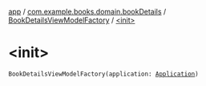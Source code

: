 [app](../../index.md) / [com.example.books.domain.bookDetails](../index.md) / [BookDetailsViewModelFactory](index.md) / [&lt;init&gt;](./-init-.md)

# &lt;init&gt;

`BookDetailsViewModelFactory(application: `[`Application`](https://developer.android.com/reference/android/app/Application.html)`)`